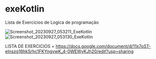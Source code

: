 # exeKotlin
Lista de Exercícios de Logica de programação


![Screenshot_20230927_053211_ExeKotlin](https://github.com/SeuHokage/exeKotlin/assets/54119888/4eb7697b-ce8f-4886-b518-ae1e43bc3fbc)
![Screenshot_20230927_053130_ExeKotlin](https://github.com/SeuHokage/exeKotlin/assets/54119888/92f5caf2-4854-4aba-841f-aca47cc40c26)


LISTA DE EXERCICIOS = https://docs.google.com/document/d/11x7oST-eInszg16hkSrhc1FKYngvwK_4-0WEWyKJh20/edit?usp=sharing
